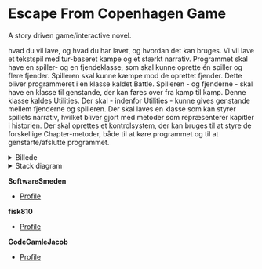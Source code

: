 # Escape From Copenhagen Game
A story driven game/interactive novel.


hvad du vil lave, og hvad du har lavet, og hvordan det kan bruges. 
Vi vil lave et tekstspil med tur-baseret kampe og et stærkt narrativ. 
Programmet skal have en spiller- og en fjendeklasse, som skal kunne oprette én spiller og flere fjender.
Spilleren skal kunne kæmpe mod de oprettet fjender. Dette bliver programmeret i en klasse kaldet Battle.
Spilleren - og fjenderne - skal have en klasse til genstande, der kan føres over fra kamp til kamp. Denne klasse kaldes Utilities.
Der skal - indenfor Utilities - kunne gives genstande mellem fjenderne og spilleren.
Der skal laves en klasse som kan styrer spillets narrativ, hvilket bliver gjort med metoder som repræsenterer kapitler i historien.
Der skal oprettes et kontrolsystem, der kan bruges til at styre de forskellige Chapter-metoder, både til at køre programmet og til at genstarte/afslutte programmet.


<details close>
<summary>Billede</summary>
<br>

![image](https://user-images.githubusercontent.com/89922905/137184061-9cbe0c9b-16e6-4798-9fa8-5a1a0f7689d9.png)
</details>

<details close>
<summary>Stack diagram</summary>
<br>

![image](https://user-images.githubusercontent.com/89967398/137308167-36e1e2ff-18cd-4507-bf82-e1c0d19ae613.png)
</details>

**SoftwareSmeden**
- [Profile](https://github.com/SoftwareSmeden "SoftwareSmeden")

**fisk810**
- [Profile](https://github.com/fisk810 "fisk810")

**GodeGamleJacob**
- [Profile](https://github.com/GodeGamleJacob "GodeGamleJacob")
